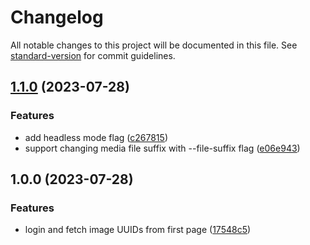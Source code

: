 # Changelog

All notable changes to this project will be documented in this file. See [standard-version](https://github.com/conventional-changelog/standard-version) for commit guidelines.

## [1.1.0](https://personal.github.com/jonpepler/mitene-photo-fetcher/compare/v1.0.0...v1.1.0) (2023-07-28)


### Features

* add headless mode flag ([c267815](https://personal.github.com/jonpepler/mitene-photo-fetcher/commit/c267815802c6c529755e3088b5930ff43713960e))
* support changing media file suffix with --file-suffix flag ([e06e943](https://personal.github.com/jonpepler/mitene-photo-fetcher/commit/e06e94309ac73919dc8e36c6dea1f09eac522f25))

## 1.0.0 (2023-07-28)


### Features

* login and fetch image UUIDs from first page ([17548c5](https://personal.github.com/jonpepler/mitene-photo-fetcher/commit/17548c53e8efc826bec9f7154ef52b2c0272fbe1))
